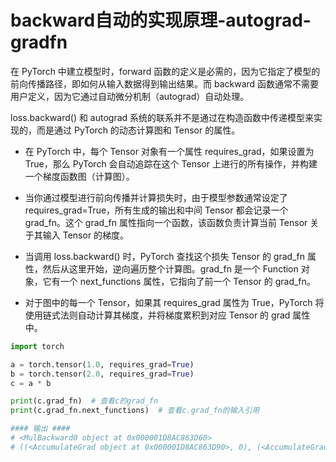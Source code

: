 # backward自动的实现原理-autograd-gradfn

在 PyTorch 中建立模型时，forward 函数的定义是必需的，因为它指定了模型的前向传播路径，即如何从输入数据得到输出结果。而 backward 函数通常不需要用户定义，因为它通过自动微分机制（autograd）自动处理。


loss.backward() 和 autograd 系统的联系并不是通过在构造函数中传递模型来实现的，而是通过 PyTorch 的动态计算图和 Tensor 的属性。

* 在 PyTorch 中，每个 Tensor 对象有一个属性 requires_grad，如果设置为 True，那么 PyTorch 会自动追踪在这个 Tensor 上进行的所有操作，并构建一个梯度函数图（计算图）。
* 当你通过模型进行前向传播并计算损失时，由于模型参数通常设定了 requires_grad=True，所有生成的输出和中间 Tensor 都会记录一个 grad_fn。这个 grad_fn 属性指向一个函数，该函数负责计算当前 Tensor 关于其输入 Tensor 的梯度。

* 当调用 loss.backward() 时，PyTorch 查找这个损失 Tensor 的 grad_fn 属性，然后从这里开始，逆向遍历整个计算图。grad_fn 是一个 Function 对象，它有一个 next_functions 属性，它指向了前一个 Tensor 的 grad_fn。
* 对于图中的每一个 Tensor，如果其 requires_grad 属性为 True，PyTorch 将使用链式法则自动计算其梯度，并将梯度累积到对应 Tensor 的 grad 属性中。

```python
import torch

a = torch.tensor(1.0, requires_grad=True)
b = torch.tensor(2.0, requires_grad=True)
c = a * b

print(c.grad_fn)  # 查看c的grad_fn
print(c.grad_fn.next_functions)  # 查看c.grad_fn的输入引用

#### 输出 ####
# <MulBackward0 object at 0x000001D8AC863D60>
# ((<AccumulateGrad object at 0x000001D8AC863D90>, 0), (<AccumulateGrad object at 0x000001D8AC863D30>, 0))
```

